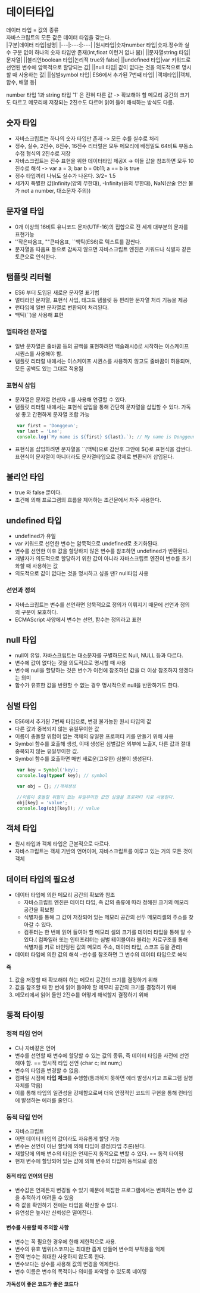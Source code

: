 # 데이터타입
데이터 타입 = 값의 종류  
자바스크립트의 모든 값은 데이터 타입을 갖는다.  
|구분|데이터 타입|설명|
|---|:---:|:---|
|원시타입|숫자number 타입|숫자.정수와 실수 구분 없이 하나의 숫자 타입만 존재(int,float 이런거 없나 봄)|
||문자열string 타입|문자열|
||불리언boolean 타입|논리적 true와 false|
||undefined 타입|var 키워드로 선언된 변수에 암묵적으로 할당되는 값|
||null 타입| 값이 없다는 것을 의도적으로 명시할 때 사용하는 값|
||심벌symbol 타입| ES6에서 추가된 7번째 타입|
|객체타입||객체, 함수, 배열 등|
  
  
number 타입 1과 string 타입 '1' 은 전혀 다른 값 -> 확보해야 할 메모리 공간의 크기도 다르고 메모리에 저장되는 2진수도 다르며 읽어 들여 해석하는 방식도 다름.  

## 숫자 타입
- 자바스크립트는 하나의 숫자 타입만 존재 -> 모든 수를 실수로 처리
- 정수, 실수, 2진수, 8진수, 16진수 리터럴은 모두 메모리에 배정밀도 64비트 부동소수점 형식의 2진수로 저장
- 자바스크립트는 진수 표현을 위한 데이터타입 제공X -> 이들 값을 참조하면 모두 10진수로 해석 -> var a = 3; bar b = 0b11; a == b is true  
- 정수 타입끼리 나눠도 실수가 나온다. 3/2= 1.5
- 세가지 특별한 값(Infinity(양의 무한대), -Infinity(음의 무한대), NaN(산술 연산 불가 not a number, 대소문자 주의))

## 문자열 타입
- 0개 이상의 16비트 유니코드 문자(UTF-16)의 집합으로 전 세계 대부분의 문자를 표현가능
- ''작은따옴표, ""큰따옴표, ``백틱(ES6)로 텍스트를 감싼다.
- 문자열을 따옴표 등으로 감싸지 않으면 자바스크립트 엔진은 키워드나 식별자 같은 토큰으로 인식한다.

## 탬플릿 리터럴
- ES6 부터 도입된 새로운 문자열 표기법
- 멀티라인 문자열, 표현식 사입, 태그드 탬플릿 등 편리한 문자열 처리 기능을 제공
- 런타임에 일반 문자열로 변환되어 처리된다.
- 백틱(``)을 사용해 표현

### 멀티라인 문자열
- 일반 문자열은 줄바꿈 등의 공백을 표현하려면 백슬래시(\)로 시작하는 이스케이프 시퀀스를 사용해야 함.
- 탬플릿 리터럴 내에서는 이스케이프 시퀀스를 사용하지 않고도 줄바꿈이 허용되며, 모든 공백도 있는 그대로 적용됨

### 표현식 삽입
- 문자열은 문자열 연산자 +를 사용해 연결할 수 있다. 
- 탬플릿 리터럴 내에서는 표현식 삽입을 통해 간단히 문자열을 삽입할 수 있다. 가독성 좋고 간편하게 문자열 조합 가능

```javascript
    var first = 'Donggeun';
    var last = 'Lee';
    console.log(`My name is ${first} ${last}.`); // My name is Donggeun Lee.
```

- 표현식을 삽입하려면 문자열을 ``(백틱)으로 감싼후 그안에 ${}로 표현식을 감싼다. 표현식이 문자열이 아니더라도 문자열타입으로 강제로 변환되어 삽입된다.

## 불리언 타입
- true 와 false 뿐이다.
- 조건에 의해 프로그램의 흐름을 제어하는 조건문에서 자주 사용한다.

## undefined 타입
- undefined가 유일
- var 키워드로 선언한 변수는 암묵적으로 undefined로 초기화된다.
- 변수를 선언한 이후 값을 할당하지 않은 변수를 참조하면 undefined가 반환된다.
- 개발자가 의도적으로 할당하기 위한 값이 아니라 자바스크립트 엔진이 변수를 초기화할 때 사용하는 값
- 의도적으로 값이 없다는 것을 명시하고 싶을 땐? null타입 사용

### 선언과 정의
- 자바스크립트는 변수를 선언하면 암묵적으로 정의가 이뤄지기 때문에 선언과 정의의 구분이 모호하다.
- ECMAScript 사양에서 변수는 선언, 함수는 정의라고 표현

## null 타입
- null이 유일. 자바스크립트는 대소문자를 구별하므로 Null, NULL 등과 다르다.
- 변수에 값이 없다는 것을 의도적으로 명시할 때 사용
- 변수에 null을 할당하는 것은 변수가 이전에 참조하던 값을 더 이상 참조하지 않겠다는 의미
- 함수가 유효한 값을 반환할 수 없는 경우 명시적으로 null을 반환하기도 한다.

## 심벌 타입
- ES6에서 추가된 7번째 타입으로, 변경 불가능한 원시 타입의 값
- 다른 값과 중복되지 않는 유일무이한 값
- 이름이 충돌할 위험이 없는 객체의 유일한 프로퍼티 키를 만들기 위해 사용
- Symbol 함수를 호출해 생성, 이때 생성된 심벌값은 외부에 노출X, 다른 값과 절대 중복되지 않는 유일무이한 값.
- Symbol 함수를 호출하면 매번 새로운(고유한) 심볼이 생성된다.

```javascript
    var key = Symbol('key);
    console.log(typeof key); // symbol

    var obj = {}; //객체생성

    //이름이 충돌할 위험이 없는 유일무이한 값인 심벌을 프로퍼티 키로 사용한다.
    obj[key] = 'value';
    console.log(obj[key]); // value
```

## 객체 타입
- 원시 타입과 객체 타입은 근본적으로 다르다.
- 자바스크립트는 객체 기반의 언어이며, 자바스크립트를 이루고 있는 거의 모든 것이 객체

## 데이터 타입의 필요성

- 데이터 타입에 의한 메모리 공간의 확보와 참조
    - 자바스크립트 엔진은 데이터 타입, 즉 값의 종류에 따라 정해진 크기의 메모리 공간을 확보함
    - 식별자를 통해 그 값이 저장되어 있는 메모리 공간의 선두 메모리셀의 주소를 찾아갈 수 있다.
    - 컴퓨터는 한 번에 읽어 들여야 할 메모리 셀의 크기를 데이터 타입을 통해 알 수 있다.( 컴파일러 또는 인터프리터는 심벌 테이블이라 불리는 자료구조를 통해 식별자를 키로 바인딩된 값의 메모리 주소, 데이터 타입, 스코프 등을 관리)
- 데이터 타입에 의한 값의 해석
    -변수를 참조하면 그 변수의 데이터 타입으로 해석

**즉**
1. 값을 저장할 때 확보해야 하는 메모리 공간의 크기를 결정하기 위해
1. 값을 참조할 때 한 번에 읽어 들여야 할 메모리 공간의 크기를 결정하기 위해
1. 메모리에서 읽어 들인 2진수를 어떻게 해석할지 결정하기 위해

## 동적 타이핑

### 정적 타입 언어
- C나 자바같은 언어
- 변수를 선언할 때 변수에 할당할 수 있는 값의 종류, 즉 데이터 타입을 사전에 선언해야 함. == 명시적 타입 선언 (char c; int num;)
- 변수의 타입을 변경할 수 없음.
- 컴파일 시점에 **타입 체크**를 수행함(통과하지 못하면 에러 발생시키고 프로그램 실행자체를 막음)
- 이를 통해 타입의 일관성을 강제함으로써 더욱 안정적인 코드의 구현을 통해 런타임에 발생하는 에러를 줄인다.

### 동적 타입 언어
- 자바스크립트
- 어떤 데이터 타입의 값이라도 자유롭게 할당 가능
- 변수는 선언이 아닌 할당에 의해 타입이 결정(타입 추론)된다. 
- 재할당에 의해 변수의 타입은 언제든지 동적으로 변할 수 있다. == 동적 타이핑
- 현재 변수에 할당되어 있는 값에 의해 변수의 타입이 동적으로 결정

#### 동적 타입 언어의 단점
- 변수값은 언제든지 변경될 수 있기 때문에 복잡한 프로그램에서는 변화하는 변수 값을 추적하기 어려울 수 있음
- 즉 값을 확인하기 전에는 타입을 확신할 수 없다.
- 유연성은 높지만 신뢰성은 떨어진다.
#### 변수를 사용할 때 주의할 사항
- 변수는 꼭 필요한 경우에 한해 제한적으로 사용.
- 변수의 유효 범위(스코프)는 최대한 좁게 만들어 변수의 부작용을 억제
- 전역 변수는 최대한 사용하지 않도록 한다.
- 변수보다는 상수를 사용해 값의 변경을 억제한다.
- 변수 이름은 변수의 목적이나 의미를 파악할 수 있도록 네이밍

**가독성이 좋은 코드가 좋은 코드다**
